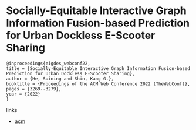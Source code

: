 # Socially-Equitable Interactive Graph Information Fusion-based Prediction for Urban Dockless E-Scooter Sharing

```
@inproceedings{eigdes_webconf22,
title = {Socially-Equitable Interactive Graph Information Fusion-based Prediction for Urban Dockless E-Scooter Sharing},
author = {He, Suining and Shin, Kang G.},
booktitle = {Proceedings of the ACM Web Conference 2022 (TheWebConf)},
pages = {3269--3279},
year = {2022}
}
```

links
- [acm](https://dl.acm.org/doi/10.1145/3485447.3512145)
